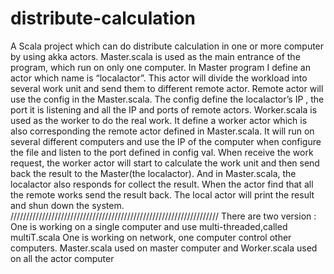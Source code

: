 distribute-calculation
======================

A Scala project which can do distribute calculation in one or more computer by using akka actors.
Master.scala is used as the main entrance of the program, which run on only one computer. In Master program I define an actor which name is “localactor”.  This actor will divide the workload into several work unit and send them to different remote actor. Remote actor will use the config in the Master.scala. The config define the localactor’s IP , the port it is listening  and all the IP and ports of remote actors.
Worker.scala is used as the worker to do the real work. It define a worker actor which is also corresponding  the remote actor defined in Master.scala. It will run on several different computers and use the IP of the computer when configure the file and listen to the port defined in config val. When receive the work request, the worker actor will start to calculate the work unit and then send back the result to the Master(the localactor).
And in Master.scala, the localactor also responds for collect the result. When the actor find that all the remote works send the result back. The local actor will print the result and shun down the system.
//////////////////////////////////////////////////////////////////
There are two version :
  One is working on a single computer and use multi-threaded,called multiT.scala
  One is working on network, one computer control other computers. Master.scala used on master computer and Worker.scala used on all the actor computer
